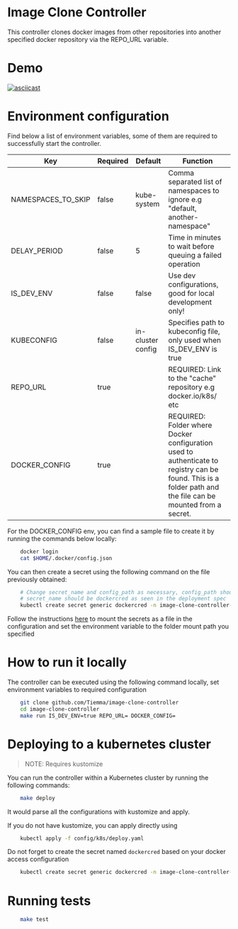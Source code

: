 # Image Clone Controller

This controller clones docker images from other repositories
into another specified docker repository via the REPO_URL variable.

# Demo

[![asciicast](https://asciinema.org/a/395261.svg)](https://asciinema.org/a/395261)

# Environment configuration

Find below a list of environment variables, some of them are required to successfully start the controller.

| Key                | Required | Default           | Function                                                                                                               |
|--------------------|----------|-------------------|------------------------------------------------------------------------------------------------------------------------|
| NAMESPACES_TO_SKIP | false    | kube-system       | Comma separated list of namespaces to ignore e.g "default, another-namespace"                                          |
| DELAY_PERIOD       | false    | 5                 | Time in minutes to wait before queuing a failed operation                                                              |
| IS_DEV_ENV         | false    | false             | Use dev configurations, good for local development only!                                                               |
| KUBECONFIG         | false    | in-cluster config | Specifies path to kubeconfig file, only used when IS_DEV_ENV is true                                                   |
| REPO_URL           | true     |                   | REQUIRED: Link to the "cache" repository e.g docker.io/k8s/ etc                                                        |
| DOCKER_CONFIG      | true     |                   | REQUIRED: Folder where Docker configuration used to authenticate to registry can be found. This is a folder path and the file can be mounted from a secret. |

For the DOCKER_CONFIG env, you can find a sample file to create it by running the commands below locally:
```bash
    docker login
    cat $HOME/.docker/config.json
```

You can then create a secret using the following command on the file previously obtained:
```bash
    # Change secret_name and config_path as necessary, config_path should be `$HOME/.docker/config.json`
    # secret_name should be dockercred as seen in the deployment spec
    kubectl create secret generic dockercred -n image-clone-controller-system --from-file=.dockerconfigjson=$HOME/.docker/config.json --type=kubernetes.io/dockerconfigjson
```

Follow the instructions [here](https://kubernetes.io/docs/concepts/configuration/secret/#using-secrets-as-files-from-a-pod) to mount the secrets as a file
in the configuration and set the environment variable to the folder mount path you specified 


# How to run it locally

The controller can be executed using the following command locally, set environment variables to required configuration

```bash
    git clone github.com/Tiemma/image-clone-controller
    cd image-clone-controller
    make run IS_DEV_ENV=true REPO_URL= DOCKER_CONFIG=
```


# Deploying to a kubernetes cluster

> NOTE: Requires kustomize

You can run the controller within a Kubernetes cluster by running the following commands:

```bash
    make deploy
```

It would parse all the configurations with kustomize and apply.

If you do not have kustomize, you can apply directly using

```bash
    kubectl apply -f config/k8s/deploy.yaml
```

Do not forget to create the secret named `dockercred` based on your docker access configuration
```bash
    kubectl create secret generic dockercred -n image-clone-controller-system --from-file=.dockerconfigjson=$HOME/.docker/config.json --type=kubernetes.io/dockerconfigjson
```

# Running tests

```bash
    make test
```


